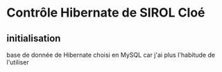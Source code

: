 # Contrôle Hibernate de SIROL Cloé

## initialisation
base de donnée de Hibernate choisi en MySQL car j'ai plus l'habitude de l'utiliser


## 
	